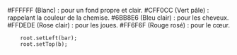 #FFFFFF (Blanc) : pour un fond propre et clair.
#CFF0CC (Vert pâle) : rappelant la couleur de la chemise.
#6BB8E6 (Bleu clair) : pour les cheveux.
#FFDEDE (Rose clair) : pour les joues.
#FF6F6F (Rouge rosé) : pour le cœur.


        root.setLeft(bar);
        root.setTop(b);
